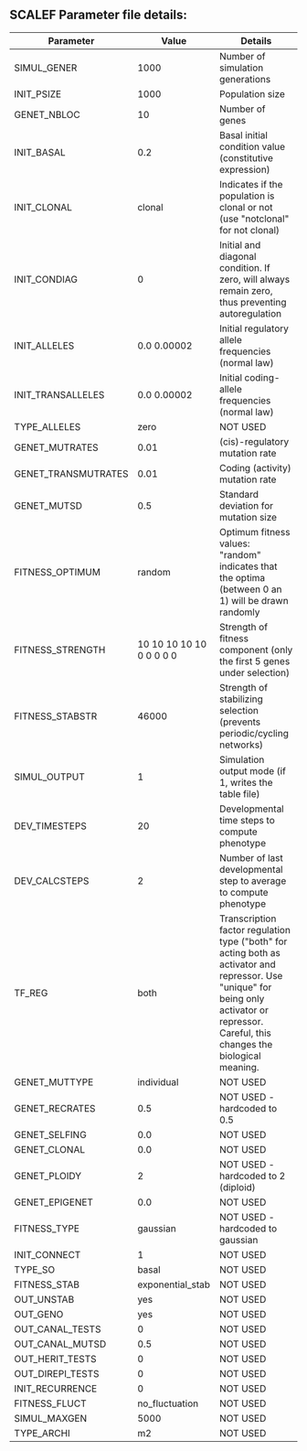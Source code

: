 ## SCALEF Parameter file details: 

| Parameter               | Value                                                         | Details                                                   |
|-------------------------|---------------------------------------------------------------|-----------------------------------------------------------|
| SIMUL_GENER              | 1000                                                          | Number of simulation generations                           |
| INIT_PSIZE               | 1000                                                          | Population size                                    |
| GENET_NBLOC              | 10                                                            | Number of genes                             |
| INIT_BASAL               | 0.2                                                           | Basal initial condition value (constitutive expression)                              |
| INIT_CLONAL              | clonal                                                        | Indicates if the population is clonal or not (use "notclonal" for not clonal)               |
| INIT_CONDIAG             | 0                                                             | Initial and diagonal condition. If zero, will always remain zero, thus preventing autoregulation   |
| INIT_ALLELES             | 0.0 0.00002                                                   | Initial regulatory allele frequencies (normal law)      |
| INIT_TRANSALLELES        | 0.0 0.00002                                                   | Initial coding-allele frequencies (normal law)                          |
| TYPE_ALLELES             | zero                                                          | NOT USED                                        |
| GENET_MUTRATES           | 0.01                                                          | (cis)-regulatory mutation rate                                      |
| GENET_TRANSMUTRATES      | 0.01                                                          | Coding (activity) mutation rate                                         |
| GENET_MUTSD              | 0.5                                                           | Standard deviation for mutation size                     |
| FITNESS_OPTIMUM          | random                                                        | Optimum fitness values: "random" indicates that the optima (between 0 an 1) will be drawn randomly |
| FITNESS_STRENGTH         | 10 10 10 10 10 0 0 0 0 0                                      | Strength of fitness component (only the first 5 genes under selection)      |
| FITNESS_STABSTR          | 46000                                                         | Strength of stabilizing selection (prevents periodic/cycling networks)    |
| SIMUL_OUTPUT             | 1                                                             | Simulation output mode (if 1, writes the table file)           |
| DEV_TIMESTEPS            | 20                                                            | Developmental time steps to compute phenotype                |
| DEV_CALCSTEPS            | 2                                                             | Number of last developmental step to average to compute phenotype     |
| TF_REG                   | both                                                          | Transcription factor regulation type ("both" for acting both as activator and repressor. Use "unique" for being only activator or repressor. Careful, this changes the biological meaning.    |
| GENET_MUTTYPE            | individual                                                    | NOT USED                      |
| GENET_RECRATES           | 0.5                                                           | NOT USED - hardcoded to 0.5                                         |
| GENET_SELFING            | 0.0                                                           | NOT USED                                               |
| GENET_CLONAL             | 0.0                                                           | NOT USED                                            |
| GENET_PLOIDY             | 2                                                             | NOT USED - hardcoded to 2 (diploid)                                     |
| GENET_EPIGENET           | 0.0                                                           | NOT USED                                    |
| FITNESS_TYPE             | gaussian                                                      | NOT USED - hardcoded to gaussian                                      |
| INIT_CONNECT             | 1                                                             | NOT USED                                 |
| TYPE_SO                  | basal                                                         | NOT USED                             |
| FITNESS_STAB             | exponential_stab                                              | NOT USED                              |
| OUT_UNSTAB               | yes                                                           | NOT USED                          |
| OUT_GENO                 | yes                                                           | NOT USED                                  |
| OUT_CANAL_TESTS          | 0                                                             | NOT USED                                         |
| OUT_CANAL_MUTSD          | 0.5                                                           | NOT USED                   |
| OUT_HERIT_TESTS          | 0                                                             | NOT USED                                         |
| OUT_DIREPI_TESTS         | 0                                                             | NOT USED                                     |
| INIT_RECURRENCE          | 0                                                             | NOT USED                                         |
| FITNESS_FLUCT            | no_fluctuation                                                 | NOT USED                |
| SIMUL_MAXGEN             | 5000                                                          | NOT USED               |
| TYPE_ARCHI               | m2                                                            | NOT USED                     |
